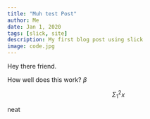 ```yaml
---
title: "Muh test Post"
author: Me
date: Jan 1, 2020
tags: [slick, site]
description: My first blog post using slick
image: code.jpg
---
```


Hey there friend. 

How well does this work? $\beta$

$$ \Sigma_1^2 x $$


neat
